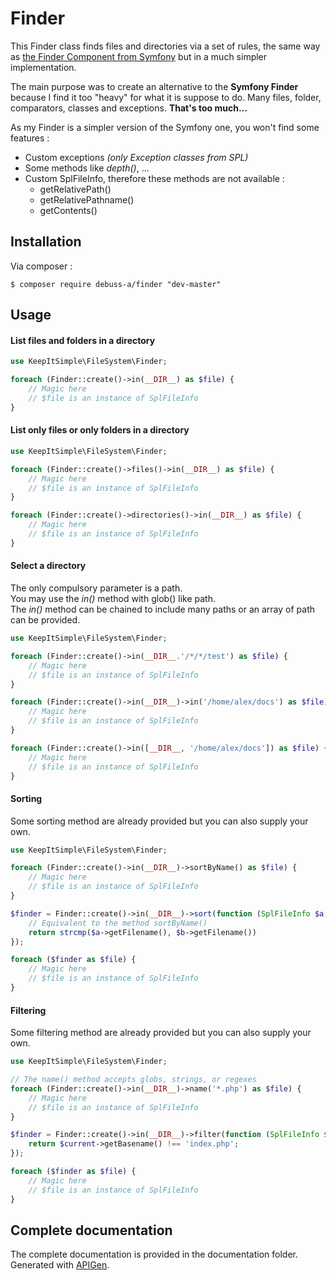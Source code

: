 # Finder

This Finder class finds files and directories via a set of rules, the same way as [the Finder Component from Symfony](https://symfony.com/doc/current/components/finder.html) but in a much simpler implementation.

The main purpose was to create an alternative to the **Symfony Finder** because I find it too "heavy" for what it is suppose to do.
Many files, folder, comparators, classes and exceptions. **That's too much...**

As my Finder is a simpler version of the Symfony one, you won't find some features :
* Custom exceptions _(only Exception classes from SPL)_
* Some methods like _depth()_, ...
* Custom SplFileInfo, therefore these methods are not available :
    * getRelativePath()
    * getRelativePathname()
    * getContents()

## Installation

Via composer :

```
$ composer require debuss-a/finder "dev-master"
```

## Usage

#### List files and folders in a directory

```php
use KeepItSimple\FileSystem\Finder;

foreach (Finder::create()->in(__DIR__) as $file) {
    // Magic here
    // $file is an instance of SplFileInfo
}
```

#### List only files or only folders in a directory

```php
use KeepItSimple\FileSystem\Finder;

foreach (Finder::create()->files()->in(__DIR__) as $file) {
    // Magic here
    // $file is an instance of SplFileInfo
}

foreach (Finder::create()->directories()->in(__DIR__) as $file) {
    // Magic here
    // $file is an instance of SplFileInfo
}
```

#### Select a directory

The only compulsory parameter is a path.  
You may use the _in()_ method with glob() like path.  
The _in()_ method can be chained to include many paths or an array of path can be provided.

```php
use KeepItSimple\FileSystem\Finder;

foreach (Finder::create()->in(__DIR__.'/*/*/test') as $file) {
    // Magic here
    // $file is an instance of SplFileInfo
}

foreach (Finder::create()->in(__DIR__)->in('/home/alex/docs') as $file) {
    // Magic here
    // $file is an instance of SplFileInfo
}

foreach (Finder::create()->in([__DIR__, '/home/alex/docs']) as $file) {
    // Magic here
    // $file is an instance of SplFileInfo
}
```

#### Sorting

Some sorting method are already provided but you can also supply your own.

```php
use KeepItSimple\FileSystem\Finder;

foreach (Finder::create()->in(__DIR__)->sortByName() as $file) {
    // Magic here
    // $file is an instance of SplFileInfo
}

$finder = Finder::create()->in(__DIR__)->sort(function (SplFileInfo $a, SplFileInfo $b) {
    // Equivalent to the method sortByName()
    return strcmp($a->getFilename(), $b->getFilename())
});

foreach ($finder as $file) {
    // Magic here
    // $file is an instance of SplFileInfo
}
```

#### Filtering

Some filtering method are already provided but you can also supply your own.

```php
use KeepItSimple\FileSystem\Finder;

// The name() method accepts globs, strings, or regexes
foreach (Finder::create()->in(__DIR__)->name('*.php') as $file) {
    // Magic here
    // $file is an instance of SplFileInfo
}

$finder = Finder::create()->in(__DIR__)->filter(function (SplFileInfo $current) {
    return $current->getBasename() !== 'index.php';
});

foreach ($finder as $file) {
    // Magic here
    // $file is an instance of SplFileInfo
}
```

## Complete documentation

The complete documentation is provided in the documentation folder.  
Generated with [APIGen](http://www.apigen.org/).

